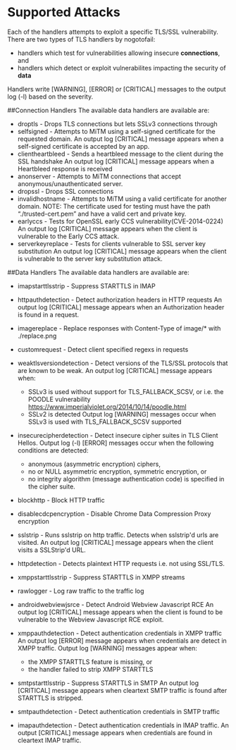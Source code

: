 # Supported Attacks
Each of the handlers attempts to exploit a specific TLS/SSL vulnerability.
There are two types of TLS handlers by nogotofail:
+ handlers which test for vulnerabilities allowing insecure **connections**, and
+ handlers which detect or exploit vulnerabilites impacting the security of **data** 

Handlers write [WARNING], [ERROR] or [CRITICAL] messages to the output log (-l) based on the severity. 

##Connection Handlers
The available data handlers are available are:
+ droptls - Drops TLS connections but lets SSLv3 connections through
+ selfsigned - Attempts to MiTM using a self-signed certificate for the requested domain.
  An output log [CRITICAL] message appears when a self-signed certificate is accepted by an app.
+ clientheartbleed - Sends a heartbleed message to the client during the SSL handshake
  An output log [CRITICAL] message appears when a Heartbleed response is received
+ anonserver - Attempts to MiTM connections that accept anonymous/unauthenticated server.
+ dropssl - Drops SSL connections
+ invalidhostname - Attempts to MiTM using a valid certificate for another domain.
  NOTE: The certificate used for testing must have the path “./trusted-cert.pem” and have a valid cert and private key.
+ earlyccs - Tests for OpenSSL early CCS vulnerability(CVE-2014-0224)
  An output log [CRITICAL] message appears when the client is vulnerable to the Early CCS attack.
+ serverkeyreplace - Tests for clients vulnerable to SSL server key substitution
  An output log [CRITICAL] message appears when the client is vulnerable to the server key substitution attack.

##Data Handlers
The available data handlers are available are:
+ imapstarttlsstrip - Suppress STARTTLS in IMAP
+ httpauthdetection - Detect authorization headers in HTTP requests
  An output log [CRITICAL] message appears when an Authorization header is found in a request.
+ imagereplace - Replace responses with Content-Type of image/* with ./replace.png
+ customrequest - Detect client specified regexs in requests
+ weaktlsversiondetection - Detect versions of the TLS/SSL protocols that are known to be weak.
  An output log [CRITICAL] message appears when:
  + SSLv3 is used without support for TLS_FALLBACK_SCSV, or i.e. the POODLE vulnerability https://www.imperialviolet.org/2014/10/14/poodle.html
  + SSLv2 is detected
  Output log [WARNING] messages occur when SSLv3 is used with TLS_FALLBACK_SCSV supported
+ insecurecipherdetection - Detect insecure cipher suites in TLS Client Hellos.
  Output log (-l) [ERROR] messages occur when the following conditions are detected:
  + anonymous (asymmetric encryption) ciphers, 
  + no or NULL asymmetric encryption, symmetric encryption, or 
  + no integrity algorithm (message authentication code) is specified in the cipher suite.
+ blockhttp - Block HTTP traffic
+ disablecdcpencryption - Disable Chrome Data Compression Proxy encryption
+ sslstrip - Runs sslstrip on http traffic. Detects when sslstrip'd urls are visited.
  An output log [CRITICAL] message appears when the client visits a SSLStrip'd URL.
+ httpdetection - Detects plaintext HTTP requests i.e. not using SSL/TLS.
+ xmppstarttlsstrip - Suppress STARTTLS in XMPP streams
+ rawlogger - Log raw traffic to the traffic log
+ androidwebviewjsrce - Detect Android Webview Javascript RCE
  An output log [CRITICAL] message appears when the client is found to be vulnerable to the Webview Javascript RCE exploit.
  
+ xmppauthdetection - Detect authentication credentials in XMPP traffic
  An output log [ERROR] message appears when credentials are detect in XMPP traffic.
  Output log [WARNING] messages appear when:
  + the XMPP STARTTLS feature is missing, or
  + the handler failed to strip XMPP STARTTLS
+ smtpstarttlsstrip - Suppress STARTTLS in SMTP
  An output log [CRITICAL] message appears when cleartext SMTP traffic is found after STARTTLS is stripped.
+ smtpauthdetection - Detect authentication credentials in SMTP traffic
+ imapauthdetection - Detect authentication credentials in IMAP traffic.
  An output [CRITICAL] message appears when credentials are found in cleartext IMAP traffic.
